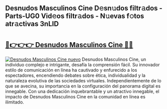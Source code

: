 ## Desnudos Masculinos Cine D𝚎sn𝚞dos filtr𝚊dos - Parts-UG0 Vid𝚎os filtr𝚊dos - N𝚞evas f𝚘tos atr𝚊ctivas 3nLID

# <h2><a href="http://mbbjfe.tromn.icu/?c=Desnudos+Masculinos+Cine">🔗👉👉👉 Desnudos Masculinos Cine 🔗🔗</a></h2>

[![Desnudos Masculinos Cine nuevo](https://i.imgur.com/pEAQMta.gif)](http://mbbjfe.tromn.icu/?c=Desnudos+Masculinos+Cine)
Desnudos Masculinos Cine, un individuo complejo e intrigante, desafía la comprensión fácil. Su innovador estilo de comunicación en línea ha cautivado y enfurecido a los espectadores, encendiendo debates sobre ética, individualidad y la naturaleza evolutiva de las sociedades virtuales. Independientemente de lo que se avecina, su importancia en la configuración del panorama digital es innegable. Con una dedicación inquebrantable y un atractivo innegable, el impacto de Desnudos Masculinos Cine en la comunidad en línea es ilimitado.
